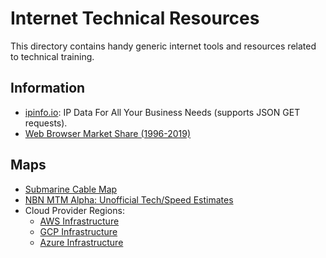 # Internet Technical Resources

This directory contains handy generic internet tools and resources related to technical training.

## Information

* [ipinfo.io](https://ipinfo.io/): IP Data For All Your Business Needs (supports JSON GET requests).
* [Web Browser Market Share (1996-2019)](https://www.youtube.com/watch?v=es9DNe0l0Qo)

## Maps

* [Submarine Cable Map](https://www.submarinecablemap.com/)
* [NBN MTM Alpha: Unofficial Tech/Speed Estimates](http://nbnmtm.australiaeast.cloudapp.azure.com/)
* Cloud Provider Regions:
  * [AWS Infrastructure](https://www.infrastructure.aws/)
  * [GCP Infrastructure](https://cloud.google.com/about/locations/#regions-tab)
  * [Azure Infrastructure](https://azure.microsoft.com/en-au/global-infrastructure/regions/)
